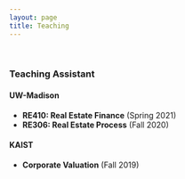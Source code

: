 ```yaml
---
layout: page
title: Teaching
---
```



<br/>

### Teaching Assistant 
#### UW-Madison
- **RE410: Real Estate Finance** (Spring 2021)
- **RE306: Real Estate Process** (Fall 2020)


#### KAIST
- **Corporate Valuation** (Fall 2019)
